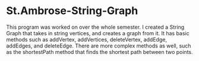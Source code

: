 # St.Ambrose-String-Graph
This program was worked on over the whole semester. I created a String Graph that takes in string vertices, and 
creates a graph from it. It has basic methods such as addVertex, addVertices, deleteVertex, addEdge, addEdges, 
and deleteEdge. There are more complex methods as well, such as the shortestPath method that finds the shortest
path between two points.
